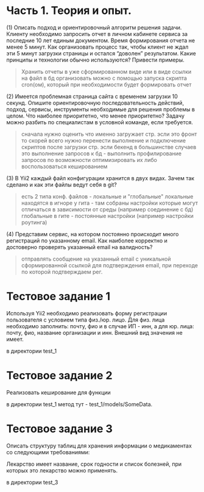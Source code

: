 Часть 1. Теория и опыт.
============================
(1) Описать подход и ориентировочный алгоритм решения задачи. Клиенту необходимо запросить отчет в личном кабинете сервиса за последние 10 лет единым документом. Время формирования отчета не менее 5 минут. Как организовать процесс так, чтобы клиент не ждал эти 5 минут загрузки страницы и остался “доволен” результатом. Какие принципы и технологии обычно используются? Привести примеры.

>Хранить отчеты в уже сформированном виде или в виде ссылки на файл в бд
организовать можно с помощью запуска скрипта cron(ом), который при необходимости будет формировать отчет

(2) Имеется проблемная страница сайта с временем загрузки 10 секунд. Опишите ориентировочную последовательность действий, подход, сервисы, инструменты необходимые для решения проблемы в целом. Что наиболее приоритетно, что менее приоритетно? Задачу можно разбить по специалистам в условной команде, если требуется.

>сначала нужно оценить что именно загружает стр.
 эсли это фронт то скорей всего нужно перенести выполнение и подключение скриптов после загрузки стр.
 эсли бекенд
 в большинстве случаев это выполнение запросов к бд - выполнить профилирование запросов по возможности оптимизировать их либо воспользоваться кешированием

(3) В Yii2 каждый файл конфигурации хранится в двух видах. Зачем так сделано и как эти файлы ведут себя в git?

>есть 2 типа конф. файлов - локальные и "глобальные" 
 локальные находятся в игноре у гита - там собраны настройки которые могут отличаться в зависимости от среды (например соединение с бд)
 глобальные в гите - постоянные настройки (например настройки роутинга)

(4) Представим сервис, на котором постоянно происходит много регистраций по указанному email. Как наиболее корректно и достоверно проверять указанный email на валидность?

>отправлять сообщение на указанный email с уникальной сформированной ссылкой для подтверждения email, при переходе по которой подтверждаем рег.

Тестовое задание 1
============================
Используя Yii2 необходимо реализовать форму регистрации пользователя с условием типа физ./юр. лицо. Для физ. лица необходимо заполнить: почту, фио и в случае ИП - инн, а для юр. лица: почту, фио, название организации и инн.
Внешний вид значения не имеет.

в директории test_1


Тестовое задание 2
============================
Реализовать кеширование для функции

в директории test_1
метод тут - test_1/models/SomeData.

Тестовое задание 3
============================
Описать структуру таблиц для хранения информации о медикаментах со следующими требованиями:

Лекарство имеет название, срок годности и список болезней, при которых это лекарство можно применять.

в директории test_3